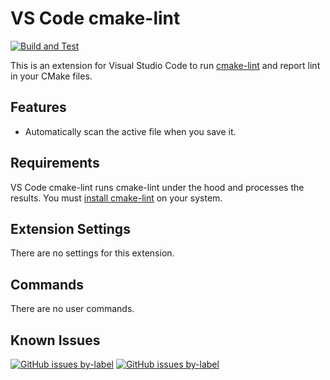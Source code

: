 # VS Code cmake-lint

[![Build and Test](https://github.com/brobeson/vscode-cmake-lint/actions/workflows/main.yaml/badge.svg)](https://github.com/brobeson/vscode-cmake-lint/actions/workflows/main.yaml)

This is an extension for Visual Studio Code to run
[cmake-lint](https://github.com/terryyin/cmake-lint) and report lint in your
CMake files.

## Features

- Automatically scan the active file when you save it.

## Requirements

VS Code cmake-lint runs cmake-lint under the hood and processes the results. You
must [install cmake-lint]() on your system.

## Extension Settings

There are no settings for this extension.

## Commands

There are no user commands.

## Known Issues

[![GitHub issues by-label](https://img.shields.io/github/issues/brobeson/vscode-cmake-lint/bug?label=Bugs)](https://github.com/brobeson/vscode-cmake-lint/issues?q=is%3Aopen+is%3Aissue+label%3Abug)
[![GitHub issues by-label](https://img.shields.io/github/issues/brobeson/vscode-cmake-lint/enhancement?label=Feature%20Requests)](https://github.com/brobeson/vscode-cmake-lint/issues?q=is%3Aopen+is%3Aissue+label%3Aenhancement)
